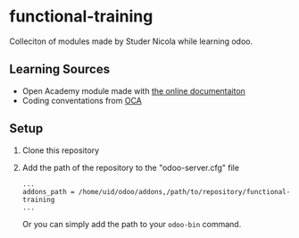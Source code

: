 # functional-training

Colleciton of modules made by Studer Nicola while learning odoo.

## Learning Sources

* Open Academy module made with [the online documentaiton](https://www.odoo.com/documentation/11.0/howtos/backend.html)
* Coding conventations from [OCA](https://github.com/OCA/maintainer-tools/blob/master/CONTRIBUTING.md#manifest-__manifest__py__openerp__py)

## Setup

1. Clone this repository
2. Add the path of the repository to the "odoo-server.cfg" file
   
    ```
    ...
    addons_path = /home/uid/odoo/addons,/path/to/repository/functional-training 
    ...
    ```
    Or you can simply add the path to your `odoo-bin` command.